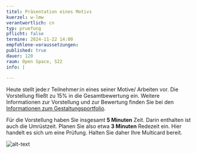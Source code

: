 ```yaml
---
titel: Präsentation eines Motivs
kuerzel: w-lmw
verantwortlich: cn
typ: pruefung
pflicht: false
termine: 2024-11-22 14:00
empfohlene-voraussetzungen:
published: true
dauer: 120
raum: Open Space, S22
info: | 
  
---
```


Heute stellt jede:r Teilnehmer:in eines seiner Motive/ Arbeiten vor. Die Vorstellung fließt zu 15% in die Gesamtbewertung ein. Weitere Informationen zur Vorstellung und zur Bewertung finden Sie bei den [Informationen zum Gestaltungsportfolio](/generative-gestaltung/gestaltungsportfolio/).

Für die Vorstellung haben Sie insgesamt **5 Minuten** Zeit. Darin enthalten ist auch die Umrüstzeit. Planen Sie also etwa **3 Minuten** Redezeit ein. Hier handelt es sich um eine Prüfung. Halten Sie daher Ihre Multicard bereit. 




![alt-text](../../images/running-order.png "Hover text")
